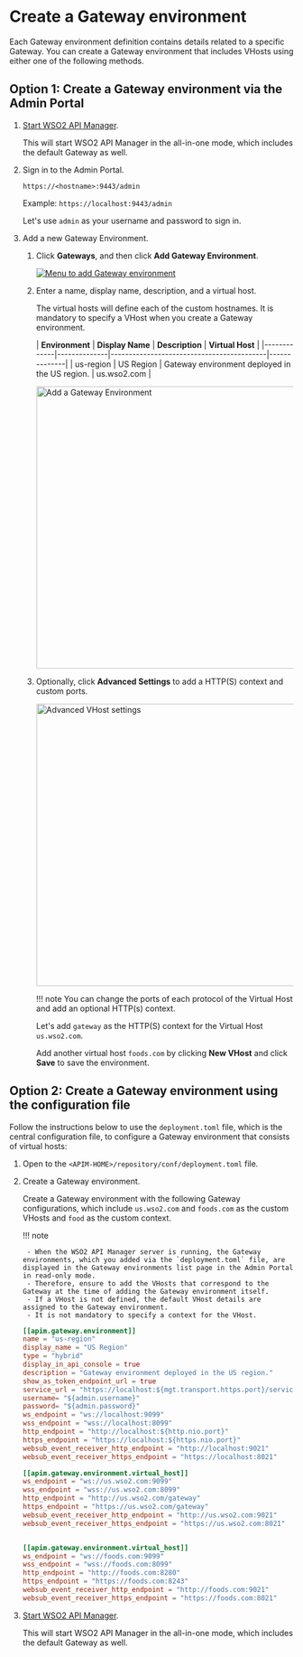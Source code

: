# Create a Gateway environment

Each Gateway environment definition contains details related to a specific Gateway. You can create a Gateway environment that includes VHosts using either one of the following methods.

## Option 1: Create a Gateway environment via the Admin Portal

1. [Start WSO2 API Manager]({{base_path}}/install-and-setup/install/installing-the-product/running-the-api-m/#starting-the-server).

   This will start WSO2 API Manager in the all-in-one mode, which includes the default Gateway as well.

2.  Sign in to the Admin Portal.

    `https://<hostname>:9443/admin`

    Example: `https://localhost:9443/admin`

    Let's use `admin` as your username and password to sign in.

3.  Add a new Gateway Environment.

    1. Click **Gateways**, and then click **Add Gateway Environment**.

       [![Menu to add Gateway environment]({{base_path}}/assets/img/deploy/add-gateway-environment-menu.png)]({{base_path}}/assets/img/deploy/add-gateway-environment-menu.png)

    2. Enter a name, display name, description, and a virtual host.

       The virtual hosts will define each of the custom hostnames. It is mandatory to specify a VHost when you create a Gateway environment.

       | **Environment** | **Display Name** | **Description**                               | **Virtual Host** |
                 |-------------|--------------|-------------------------------------------|--------------|
       | us-region   | US Region    | Gateway environment deployed in the US region. | us.wso2.com  |

         <a href="{{base_path}}/assets/img/deploy/add-gateway-environment.png">
             <img src="{{base_path}}/assets/img/deploy/add-gateway-environment.png" alt="Add a Gateway Environment"
             title="Add a Gateway Environment" width="500px" />
         </a>

    3. Optionally, click **Advanced Settings** to add a HTTP(S) context and custom ports.

         <a href="{{base_path}}/assets/img/deploy/vhost-advanced-settings.png">
             <img src="{{base_path}}/assets/img/deploy/vhost-advanced-settings.png" alt="Advanced VHost settings"
             title="Advanced VHost settings" width="500px" />
         </a>

       !!! note
       You can change the ports of each protocol of the Virtual Host and add an optional HTTP(s) context.

       Let's add `gateway` as the HTTP(S) context for the Virtual Host `us.wso2.com`.

       Add another virtual host `foods.com` by clicking **New VHost** and click **Save** to save the environment.

## Option 2: Create a Gateway environment using the configuration file

Follow the instructions below to use the `deployment.toml` file, which is the central configuration file, to configure a Gateway environment that consists of virtual hosts:

1. Open to the `<APIM-HOME>/repository/conf/deployment.toml` file.

2. Create a Gateway environment.

   Create a Gateway environment with the following Gateway configurations, which include `us.wso2.com` and `foods.com` as the custom VHosts and `food` as the custom context.

   !!! note

        - When the WSO2 API Manager server is running, the Gateway environments, which you added via the `deployment.toml` file, are displayed in the Gateway environments list page in the Admin Portal in read-only mode. 
        - Therefore, ensure to add the VHosts that correspond to the Gateway at the time of adding the Gateway environment itself.
        - If a VHost is not defined, the default VHost details are assigned to the Gateway environment.
        - It is not mandatory to specify a context for the VHost.

    ```toml
    [[apim.gateway.environment]]
    name = "us-region"
    display_name = "US Region"
    type = "hybrid"
    display_in_api_console = true
    description = "Gateway environment deployed in the US region."
    show_as_token_endpoint_url = true
    service_url = "https://localhost:${mgt.transport.https.port}/services/"
    username= "${admin.username}"
    password= "${admin.password}"
    ws_endpoint = "ws://localhost:9099"
    wss_endpoint = "wss://localhost:8099"
    http_endpoint = "http://localhost:${http.nio.port}"
    https_endpoint = "https://localhost:${https.nio.port}"
    websub_event_receiver_http_endpoint = "http://localhost:9021"
    websub_event_receiver_https_endpoint = "https://localhost:8021"

    [[apim.gateway.environment.virtual_host]]
    ws_endpoint = "ws://us.wso2.com:9099"
    wss_endpoint = "wss://us.wso2.com:8099"
    http_endpoint = "http://us.wso2.com/gateway"
    https_endpoint = "https://us.wso2.com/gateway"
    websub_event_receiver_http_endpoint = "http://us.wso2.com:9021"
    websub_event_receiver_https_endpoint = "https://us.wso2.com:8021"
   

    [[apim.gateway.environment.virtual_host]]
    ws_endpoint = "ws://foods.com:9099"
    wss_endpoint = "wss://foods.com:8099"
    http_endpoint = "http://foods.com:8280"
    https_endpoint = "https://foods.com:8243"
    websub_event_receiver_http_endpoint = "http://foods.com:9021"
    websub_event_receiver_https_endpoint = "https://foods.com:8021"
    ```

3. [Start WSO2 API Manager]({{base_path}}/install-and-setup/install/installing-the-product/running-the-api-m/#starting-the-server).

   This will start WSO2 API Manager in the all-in-one mode, which includes the default Gateway as well.
